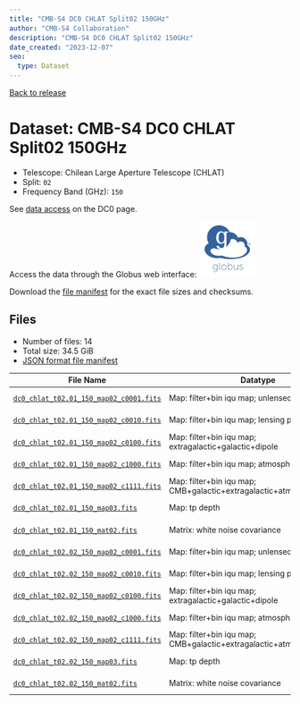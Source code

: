 ```yaml
---
title: "CMB-S4 DC0 CHLAT Split02 150GHz"
author: "CMB-S4 Collaboration"
description: "CMB-S4 DC0 CHLAT Split02 150GHz"
date_created: "2023-12-07"
seo:
  type: Dataset
---
```


[Back to release](./dc0.html#datasets)

# Dataset: CMB-S4 DC0 CHLAT Split02 150GHz

- Telescope: Chilean Large Aperture Telescope (CHLAT)
- Split: `02`
- Frequency Band (GHz): `150`

See [data access](./dc0.html#data-access) on the DC0 page.

Access the data through the Globus web interface: [![Download via Globus](images/globus-logo.png)](https://app.globus.org/file-manager?origin_id=c9dc477a-3db5-4946-874d-a5dc7efcabcf&origin_path=%2Fdatareleases%2Fdc0%2Fmission%2Fchlat%2Fsplit02%2F150%2F)

Download the [file manifest](https://g-9fdb0b.6b7bd8.0ec8.data.globus.org/datareleases/dc0/mission/chlat/split02/150/manifest.json) for the exact file sizes and checksums.

## Files

- Number of files: 14
- Total size: 34.5 GiB
- [JSON format file manifest](https://g-9fdb0b.6b7bd8.0ec8.data.globus.org/datareleases/dc0/mission/chlat/split02/150/manifest.json)

|                                                                                File Name                                                                                 |                               Datatype                               |  Size   |
| ------------------------------------------------------------------------------------------------------------------------------------------------------------------------ | -------------------------------------------------------------------- | ------- |
| [`dc0_chlat_t02.01_150_map02_c0001.fits`](https://g-9fdb0b.6b7bd8.0ec8.data.globus.org/datareleases/dc0/mission/chlat/split02/150/dc0_chlat_t02.01_150_map02_c0001.fits) | Map: filter+bin iqu map; unlensed primary CMB                        | 2.3 GiB |
| [`dc0_chlat_t02.01_150_map02_c0010.fits`](https://g-9fdb0b.6b7bd8.0ec8.data.globus.org/datareleases/dc0/mission/chlat/split02/150/dc0_chlat_t02.01_150_map02_c0010.fits) | Map: filter+bin iqu map; lensing perturbation                        | 2.3 GiB |
| [`dc0_chlat_t02.01_150_map02_c0100.fits`](https://g-9fdb0b.6b7bd8.0ec8.data.globus.org/datareleases/dc0/mission/chlat/split02/150/dc0_chlat_t02.01_150_map02_c0100.fits) | Map: filter+bin iqu map; extragalactic+galactic+dipole               | 2.3 GiB |
| [`dc0_chlat_t02.01_150_map02_c1000.fits`](https://g-9fdb0b.6b7bd8.0ec8.data.globus.org/datareleases/dc0/mission/chlat/split02/150/dc0_chlat_t02.01_150_map02_c1000.fits) | Map: filter+bin iqu map; atmosphere+noise                            | 2.3 GiB |
| [`dc0_chlat_t02.01_150_map02_c1111.fits`](https://g-9fdb0b.6b7bd8.0ec8.data.globus.org/datareleases/dc0/mission/chlat/split02/150/dc0_chlat_t02.01_150_map02_c1111.fits) | Map: filter+bin iqu map; CMB+galactic+extragalactic+atmosphere+noise | 2.3 GiB |
| [`dc0_chlat_t02.01_150_map03.fits`](https://g-9fdb0b.6b7bd8.0ec8.data.globus.org/datareleases/dc0/mission/chlat/split02/150/dc0_chlat_t02.01_150_map03.fits)             | Map: tp depth                                                        | 1.5 GiB |
| [`dc0_chlat_t02.01_150_mat02.fits`](https://g-9fdb0b.6b7bd8.0ec8.data.globus.org/datareleases/dc0/mission/chlat/split02/150/dc0_chlat_t02.01_150_mat02.fits)             | Matrix: white noise covariance                                       | 4.5 GiB |
| [`dc0_chlat_t02.02_150_map02_c0001.fits`](https://g-9fdb0b.6b7bd8.0ec8.data.globus.org/datareleases/dc0/mission/chlat/split02/150/dc0_chlat_t02.02_150_map02_c0001.fits) | Map: filter+bin iqu map; unlensed primary CMB                        | 2.3 GiB |
| [`dc0_chlat_t02.02_150_map02_c0010.fits`](https://g-9fdb0b.6b7bd8.0ec8.data.globus.org/datareleases/dc0/mission/chlat/split02/150/dc0_chlat_t02.02_150_map02_c0010.fits) | Map: filter+bin iqu map; lensing perturbation                        | 2.3 GiB |
| [`dc0_chlat_t02.02_150_map02_c0100.fits`](https://g-9fdb0b.6b7bd8.0ec8.data.globus.org/datareleases/dc0/mission/chlat/split02/150/dc0_chlat_t02.02_150_map02_c0100.fits) | Map: filter+bin iqu map; extragalactic+galactic+dipole               | 2.3 GiB |
| [`dc0_chlat_t02.02_150_map02_c1000.fits`](https://g-9fdb0b.6b7bd8.0ec8.data.globus.org/datareleases/dc0/mission/chlat/split02/150/dc0_chlat_t02.02_150_map02_c1000.fits) | Map: filter+bin iqu map; atmosphere+noise                            | 2.3 GiB |
| [`dc0_chlat_t02.02_150_map02_c1111.fits`](https://g-9fdb0b.6b7bd8.0ec8.data.globus.org/datareleases/dc0/mission/chlat/split02/150/dc0_chlat_t02.02_150_map02_c1111.fits) | Map: filter+bin iqu map; CMB+galactic+extragalactic+atmosphere+noise | 2.3 GiB |
| [`dc0_chlat_t02.02_150_map03.fits`](https://g-9fdb0b.6b7bd8.0ec8.data.globus.org/datareleases/dc0/mission/chlat/split02/150/dc0_chlat_t02.02_150_map03.fits)             | Map: tp depth                                                        | 1.5 GiB |
| [`dc0_chlat_t02.02_150_mat02.fits`](https://g-9fdb0b.6b7bd8.0ec8.data.globus.org/datareleases/dc0/mission/chlat/split02/150/dc0_chlat_t02.02_150_mat02.fits)             | Matrix: white noise covariance                                       | 4.5 GiB |
